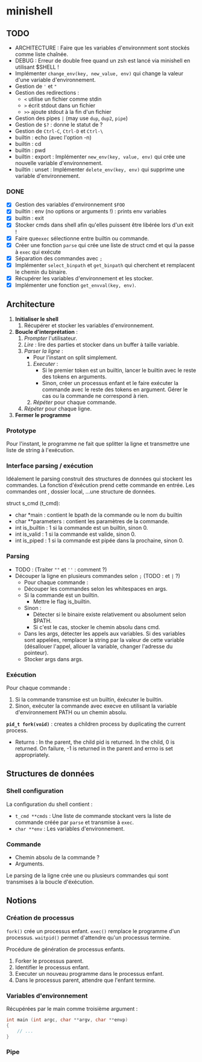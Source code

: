 # minishell

## TODO

- ARCHITECTURE : Faire que les variables d'environnment sont stockés comme liste chaînée.
- DEBUG : Erreur de double free quand un zsh est lancé via minishell en utilisant $SHELL !
- Implémenter `change_env(key, new_value, env)` qui change la valeur d'une variable d'environnement.
- Gestion de `'` et `"`
- Gestion des redirections :
	- `<` utilise un fichier comme stdin
	- `>` écrit stdout dans un fichier
	- `>>` ajoute stdout à la fin d'un fichier
- Gestion des pipes `|` (may use `dup`, `dup2`, `pipe`)
- Gestion de `$?` : donne le statut de ?
- Gestion de `Ctrl-C`, `Ctrl-D` et `Ctrl-\`
- builtin : echo (avec l'option -n)
- builtin : cd
- builtin : pwd
- builtin : export : Implémenter `new_env(key, value, env)` qui crée une nouvelle variable d'environnement.
- builtin : unset : Implémenter `delete_env(key, env)` qui supprime une variable d'environnement.

### DONE
- [x] Gestion des variables d'environnement `$FOO`
- [x] builtin : env (no options or arguments !) : prints env variables
- [x] builtin : exit
- [x] Stocker cmds dans shell afin qu'elles puissent être libérée lors d'un exit !
- [x] Faire que`exec` sélectionne entre builtin ou commande.
- [x] Créer une fonction `parse` qui crée une liste de struct cmd et qui la passe à `exec` qui exécute
- [x] Séparation des commandes avec ``;``
- [x] Implémenter `select_binpath` et `get_binpath` qui cherchent et remplacent le chemin du binaire.
- [x] Récupérer les variables d'environnement et les stocker.
- [x] Implémenter une fonction `get_envval(key, env)`.

## Architecture

1. **Initialiser le shell**
	1. Récupérer et stocker les variables d'environnement.
2. **Boucle d'interprétation** :
	1. *Prompter* l'utilisateur.
	2. *Lire* : lire des parties et stocker dans un buffer à taille variable.
	3. *Parser la ligne* :
		- Pour l'instant on split simplement.
		1. *Executer* :
			- Si le premier token est un builtin, lancer le builtin avec le reste des tokens en arguments.
			- Sinon, créer un processus enfant et le faire exécuter la commande avec le reste des tokens en argument. Gérer le cas ou la commande ne correspond à rien.
		3. *Répéter* pour chaque commande.
	4. *Répéter* pour chaque ligne.
3. **Fermer le programme**

### Prototype
Pour l'instant, le programme ne fait que splitter la ligne et transmettre une liste de string à l'exécution.

### Interface parsing / exécution

Idéalement le parsing construit des structures de données qui stockent les commandes. La fonction d'éxécution prend cette commande en entrée. Les commandes ont , dossier local, ...une structure de données.

struct s_cmd (t_cmd):
- char *main : contient le bpath de la commande ou le nom du builtin
- char **parameters : contient les paramètres de la commande.
- int is_builtin : 1 si la commande est un builtin, sinon 0.
- int is_valid : 1 si la commande est valide, sinon 0.
- int is_piped : 1 si la commande est pipée dans la prochaine, sinon 0.

### Parsing

- TODO : (Traiter `""` et `''` : comment ?)
- Découper la ligne en plusieurs commandes selon `;` (TODO : et `|` ?)
	- Pour chaque commande :
	- Découper les commandes selon les whitespaces en args.
	- Si la commande est un builtin.
		- Mettre le flag is_builtin.
	- Sinon :
		- Détecter si le binaire existe relativement ou absolument selon $PATH.
		- Si c'est le cas, stocker le chemin absolu dans cmd.
	- Dans les args, détecter les appels aux variables. Si des variables sont appelées, remplacer la string par la valeur de cette variable (désallouer l'appel, allouer la variable, changer l'adresse du pointeur).
	- Stocker args dans args.

### Exécution

Pour chaque commande :
1. Si la commande transmise est un builtin, éxécuter le builtin.
2. Sinon, exécuter la commande avec execve en utilisant la variable d'environnement PATH ou un chemin absolu.

**`pid_t fork(void)`** : creates a children process by duplicating the current process.
- Returns : In the parent, the child pid is returned. In the child, 0 is returned. On failure, -1 is returned in the parent and errno is set appropriately.

## Structures de données

### Shell configuration

La configuration du shell contient :
- `t_cmd **cmds` : Une liste de commande stockant vers la liste de commande créée par `parse` et transmise à `exec`.
- `char **env` : Les variables d'environnement.

### Commande

- Chemin absolu de la commande ?
- Arguments.

Le parsing de la ligne crée une ou plusieurs commandes qui sont transmises à la boucle d'éxécution.

## Notions

### Création de processus

`fork()` crée un processus enfant.
`exec()` remplace le programme d'un processus.
`waitpid()` permet d'attendre qu'un processus termine.

Procédure de génération de processus enfants.
1. Forker le processus parent.
2. Identifier le processus enfant.
3. Executer un nouveau programme dans le processus enfant.
4. Dans le processus parent, attendre que l'enfant termine.

### Variables d'environnement

Récupérées par le main comme troisième argument :
```c
int main (int argc, char **argv, char **envp)
{
	// ...
}
```

### Pipe

